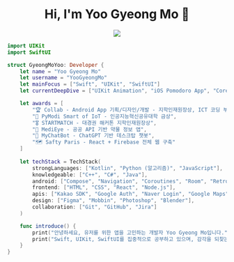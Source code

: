 <h1 align="center">Hi, I'm Yoo Gyeong Mo 👋</h1>

<p align="center">
  <img src="https://capsule-render.vercel.app/api?type=waving&color=gradient&height=200&section=header&text=GyeongMo%20Yoo%20🌊&fontSize=40&animation=twinkling" />
</p>

```swift
import UIKit
import SwiftUI

struct GyeongMoYoo: Developer {
    let name = "Yoo Gyeong Mo"
    let username = "YooGyeongMo"
    let mainFocus = ["Swift", "UIKit", "SwiftUI"]
    let currentDeepDive = ["UIKit Animation", "iOS Pomodoro App", "Core Animation"]

    let awards = [
        "🏆 Collab - Android App 기획/디자인/개발 - 지학인재원장상, ICT 코딩 부문 우수상",
        "🥇 PyModi Smart of IoT - 인공지능혁신공유대학 금상",
        "🎖️ STARTMATCH - 대경권 해커톤 지학인재원장상",
        "📱 MediEye - 공공 API 기반 약물 정보 앱",
        "🧠 MyChatBot - ChatGPT 기반 데스크탑 챗봇",
        "🗺️ Safty Paris - React + Firebase 전체 웹 구축"
    ]
    
    let techStack = TechStack(
        strongLanguages: ["Kotlin", "Python (알고리즘)", "JavaScript"],
        knowledgeable: ["C++", "C#", "Java"],
        android: ["Compose", "Navigation", "Coroutines", "Room", "Retrofit2", "RxJava"],
        frontend: ["HTML", "CSS", "React", "Node.js"],
        apis: ["Kakao SDK", "Google Auth", "Naver Login", "Google Maps", "Geocode API", "Public Pill API"],
        design: ["Figma", "Mobbin", "Photoshop", "Blender"],
        collaboration: ["Git", "GitHub", "Jira"]
    )

    func introduce() {
        print("안녕하세요, 유저를 위한 앱을 고민하는 개발자 Yoo Gyeong Mo입니다.")
        print("Swift, UIKit, SwiftUI를 집중적으로 공부하고 있으며, 감각을 되찾는 몰입 타이머 앱을 개발 중입니다.")
    }
}
